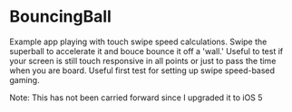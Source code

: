 # BouncingBall

Example app playing with touch swipe speed calculations. Swipe the superball to accelerate it and bouce 
bounce it off a 'wall.' Useful to test if your screen is still touch responsive in all points or just to 
pass the time when you are board. Useful first test for setting up swipe speed-based gaming.

Note: This has not been carried forward since I upgraded it to iOS 5
